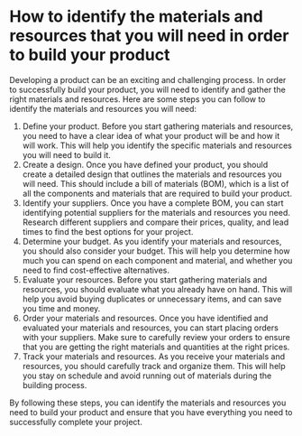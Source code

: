 # How to identify the materials and resources that you will need in order to build your product

Developing a product can be an exciting and challenging process. In order to successfully build your product, you will need to identify and gather the right materials and resources. Here are some steps you can follow to identify the materials and resources you will need:

1. Define your product. Before you start gathering materials and resources, you need to have a clear idea of what your product will be and how it will work. This will help you identify the specific materials and resources you will need to build it.
2. Create a design. Once you have defined your product, you should create a detailed design that outlines the materials and resources you will need. This should include a bill of materials (BOM), which is a list of all the components and materials that are required to build your product.
3. Identify your suppliers. Once you have a complete BOM, you can start identifying potential suppliers for the materials and resources you need. Research different suppliers and compare their prices, quality, and lead times to find the best options for your project.
4. Determine your budget. As you identify your materials and resources, you should also consider your budget. This will help you determine how much you can spend on each component and material, and whether you need to find cost-effective alternatives.
5. Evaluate your resources. Before you start gathering materials and resources, you should evaluate what you already have on hand. This will help you avoid buying duplicates or unnecessary items, and can save you time and money.
6. Order your materials and resources. Once you have identified and evaluated your materials and resources, you can start placing orders with your suppliers. Make sure to carefully review your orders to ensure that you are getting the right materials and quantities at the right prices.
7. Track your materials and resources. As you receive your materials and resources, you should carefully track and organize them. This will help you stay on schedule and avoid running out of materials during the building process.

By following these steps, you can identify the materials and resources you need to build your product and ensure that you have everything you need to successfully complete your project.
